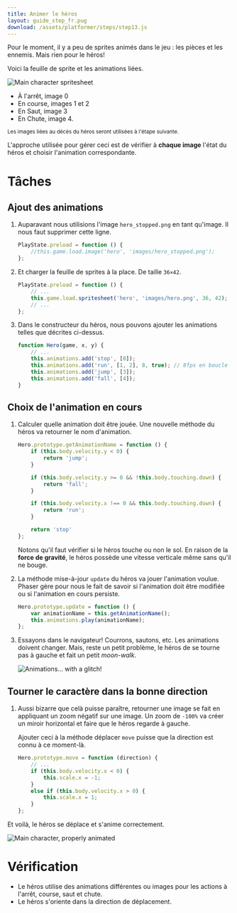 ```yaml
---
title: Animer le héros
layout: guide_step_fr.pug
download: /assets/platformer/steps/step13.js
---
```


Pour le moment, il y a peu de sprites animés dans le jeu : les pièces et les ennemis. Mais rien pour le héros!

Voici la feuille de sprite et les animations liées.

![Main character spritesheet](/assets/platformer/hero_spritesheet.png)

- À l'arrêt, image 0
- En course, images 1 et 2
- En Saut, image 3
- En Chute, image 4.

<small>Les images liées au décès du héros seront utilisées à l'étape suivante.</small>

L'approche utilisée pour gérer ceci est de vérifier à **chaque image** l'état du héros et choisir l'animation correspondante.

# Tâches

## Ajout des animations

1. Auparavant nous utilisions l'image `hero_stopped.png` en tant qu'image. Il nous faut supprimer cette ligne.

    ```js
    PlayState.preload = function () {
        //this.game.load.image('hero', 'images/hero_stopped.png');
    };
    ```

2. Et charger la feuille de sprites à la place. De taille `36×42`.

    ```js
    PlayState.preload = function () {
        // ...
        this.game.load.spritesheet('hero', 'images/hero.png', 36, 42);
        // ...
    };
    ```

3. Dans le constructeur du héros, nous pouvons ajouter les animations telles que décrites ci-dessus.

    ```js
    function Hero(game, x, y) {
        // ...
        this.animations.add('stop', [0]);
        this.animations.add('run', [1, 2], 8, true); // 8fps en boucle
        this.animations.add('jump', [3]);
        this.animations.add('fall', [4]);
    }
    ```

## Choix de l'animation en cours

1. Calculer quelle animation doit être jouée. Une nouvelle méthode du héros va retourner le nom d'animation.

    ```js
    Hero.prototype.getAnimationName = function () {
        if (this.body.velocity.y < 0) {
            return 'jump';
        }

        if (this.body.velocity.y >= 0 && !this.body.touching.down) {
            return 'fall';
        }

        if (this.body.velocity.x !== 0 && this.body.touching.down) {
            return 'run';
        }

        return 'stop'
    };
    ```

    Notons qu'il faut vérifier si le héros touche ou non le sol. En raison de la **force de gravité**, le héros possède une vitesse verticale même sans qu'il ne bouge.

2. La méthode mise-à-jour `update` du héros va jouer l'animation voulue. Phaser gère pour nous le fait de savoir si l'animation doit être modifiée ou si l'animation en cours persiste.

    ```js
    Hero.prototype.update = function () {
        var animationName = this.getAnimationName();
        this.animations.play(animationName);
    };
    ```

3. Essayons dans le navigateur! Courrons, sautons, etc. Les animations doivent changer. Mais, reste un petit problème, le héros de se tourne pas à gauche et fait un petit _moon-walk_.

    ![Animations… with a glitch!](/assets/platformer/hero_animation_glitch.gif)

## Tourner le caractère dans la bonne direction

1. Aussi bizarre que celà puisse paraître, retourner une image se fait en appliquant un zoom négatif sur une image. Un zoom de `-100%` va créer un miroir horizontal et faire que le héros regarde à gauche.

    Ajouter ceci à la méthode déplacer `move` puisse que la direction est connu à ce moment-là.

    ```js
    Hero.prototype.move = function (direction) {
        // ...
        if (this.body.velocity.x < 0) {
            this.scale.x = -1;
        }
        else if (this.body.velocity.x > 0) {
            this.scale.x = 1;
        }
    };
    ```

Et voilà, le héros se déplace et s'anime correctement.

![Main character, properly animated](/assets/platformer/hero_animations.gif)

# Vérification

- Le héros utilise des animations différentes ou images pour les actions à l'arrêt, course, saut et chute.
- Le héros s'oriente dans la direction de déplacement.
